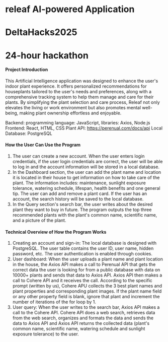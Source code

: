 # releaf AI-powered Application
# DeltaHacks2025
# 24-hour hackathon

#### Project Introduction
This Artificial Intelligence application was designed to enhance the user's indoor plant experience. It offers personalized recommendations for houseplants tailored to the user's needs and preferences, along with a comprehensive tracking system to help them manage and care for their plants. By simplifying the plant selection and care process, Releaf not only elevates the living or work environment but also promotes mental well-being, making plant ownership effortless and enjoyable. 

Backend: programming language: JavaScript, libraries: Axios, Node.js
Frontend: React, HTML, CSS
Plant API: https://perenual.com/docs/api
Local Database: PostgreSQL

#### How the User Can Use the Program
1. The user can create a new account. When the user enters login credentials, if the user login credentials are correct, the user will be able to log in and the account information will be stored in a local database.
2. In the Dashboard section, the user can add the plant name and location it is located in their house to get information on how to take care of the plant. The information includes: maintenance, sunlight exposure tolerance, watering schedule, lifespan, health benefits and one general tip. The user can add and remove a plant card. If the user has an account, the search history will be saved to the local database.
3. In the Query section's search bar, the user writes about the desired plant they want to buy in future. The program outputs the top three recommended plants with the plant's common name, scientific name, and a picture of the plant. 

#### Technical Overview of How the Program Works
1. Creating an account and sign-in: The local database is designed with PostgreSQL. The user table contains the user ID, user name, hidden password, etc. The user authentication is enabled through cookies.
2. User dashboard: When the user uploads a plant name and plant location in the house, the Axios API makes a call to Perenual API that gets the correct data the user is looking for from a public database with data on 10000+ plants and sends that data to Axios API. Axios API then makes a call to Cohere API and it receives the call. According to the specific prompt (written by us), Cohere APU collects the 3 best plant names and plant properties and corresponding plant images. If the plant name field or any other property field is blank, ignore that plant and increment the number of iterations of the for loop by 1.
3. User query: When the user writes to the search bar, Axios API makes a call to the Cohere API. Cohere API does a web search, retrieves data from the web search, organizes and formats the data and sends the data to Axios API and Axios API returns the collected data (plant's common name, scientific name, watering schedule and sunlight exposure tolerance) to the user.
